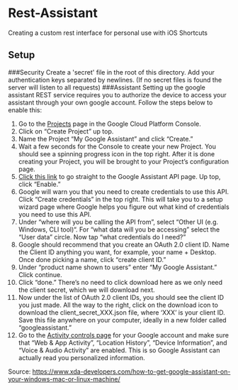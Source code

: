 # Rest-Assistant
Creating a custom rest interface for personal use with iOS Shortcuts
## Setup

###Security
Create a 'secret' file in the root of this directory. Add your authentication keys separated by newlines. (If no secret files is found the server will listen to all requests)
###Assistant
Setting up the google assistant REST service requires you to authorize the device to access your assistant through your own google account. Follow the steps below to enable this:
1. Go to the [Projects](https://console.cloud.google.com/project) page in the Google Cloud Platform Console.
2. Click on “Create Project” up top.
3. Name the Project “My Google Assistant” and click “Create.”
4. Wait a few seconds for the Console to create your new Project. You should see a spinning progress icon in the top right. After it is done creating your Project, you will be brought to your Project’s configuration page.
5. [Click this link](https://console.developers.google.com/apis/api/embeddedassistant.googleapis.com/overview) to go straight to the Google Assistant API page. Up top, click “Enable.”
6. Google will warn you that you need to create credentials to use this API. Click “Create credentials” in the top right. This will take you to a setup wizard page where Google helps you figure out what kind of credentials you need to use this API.
7. Under “where will you be calling the API from”, select “Other UI (e.g. Windows, CLI tool)“. For “what data will you be accessing” select the “User data” circle. Now tap “what credentials do I need?”
8. Google should recommend that you create an OAuth 2.0 client ID. Name the Client ID anything you want, for example, your name + Desktop. Once done picking a name, click “create client ID.”
9. Under “product name shown to users” enter “My Google Assistant.” Click continue.
10. Click “done.” There’s no need to click download here as we only need the client secret, which we will download next.
11. Now under the list of OAuth 2.0 client IDs, you should see the client ID you just made. All the way to the right, click on the download icon to download the client_secret_XXX.json file, where ‘XXX’ is your client ID. Save this file anywhere on your computer, ideally in a new folder called “googleassistant.”
12. Go to the [Activity controls page](https://myaccount.google.com/activitycontrols) for your Google account and make sure that “Web & App Activity”, “Location History”, “Device Information”, and “Voice & Audio Activity” are enabled. This is so Google Assistant can actually read you personalized information.

Source: https://www.xda-developers.com/how-to-get-google-assistant-on-your-windows-mac-or-linux-machine/

